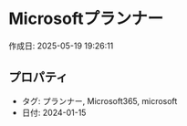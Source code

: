 # Microsoftプランナー

作成日: 2025-05-19 19:26:11

## プロパティ

- タグ: プランナー, Microsoft365, microsoft
- 日付: 2024-01-15

